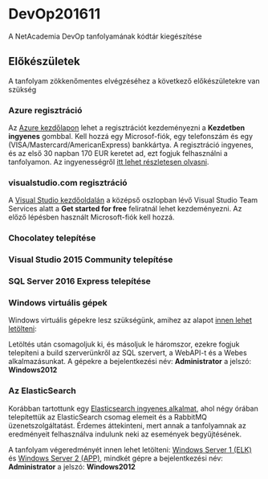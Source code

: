 # DevOp201611
A NetAcademia DevOp tanfolyamának kódtár kiegészítése

## Előkészületek
A tanfolyam zökkenőmentes elvégzéséhez a következő előkészületekre van szükség

### Azure regisztráció
Az [Azure kezdőlapon](https://azure.microsoft.com/hu-hu/) lehet a regisztrációt kezdeményezni a **Kezdetben ingyenes** gombbal. Kell hozzá egy Microsof-fiók, egy telefonszám és egy (VISA/Mastercard/AmericanExpress) bankkártya. A regisztráció ingyenes, és az első 30 napban 170 EUR keretet ad, ezt fogjuk felhasználni a tanfolyamon. Az ingyenességről [itt lehet részletesen olvasni](https://azure.microsoft.com/hu-hu/free/free-account-faq/).

### visualstudio.com regisztráció
A [Visual Studio kezdőoldalán](https://www.visualstudio.com/) a középső oszlopban lévő Visual Studio Team Services alatt a **Get started for free** feliratnál lehet kezdeményezni. Az előző lépésben használt Microsoft-fiók kell hozzá.

### Chocolatey telepítése

### Visual Studio 2015 Community telepítése

### SQL Server 2016 Express telepítése

### Windows virtuális gépek
Windows virtuális gépekre lesz szükségünk, amihez az alapot [innen lehet letölteni](https://vidibitstorage.blob.core.windows.net/elsfree/w2k12r2-1.rar):

Letöltés után csomagoljuk ki, és másoljuk le háromszor, ezekre fogjuk telepíteni a build szerverünkről az SQL szervert, a WebAPI-t és a Webes alkalmazásunkat. A gépekre a bejelentkezési név: **Administrator** a jelszó: **Windows2012**

### Az ElasticSearch 
Korábban tartottunk egy [Elasticsearch ingyenes alkalmat](http://netacademia.hu/ELSfree-elastic-search--nutshell), ahol négy órában telepítettük az ElasticSearch csomag elemeit és a RabbitMQ üzenetszolgáltatást. Érdemes áttekinteni, mert annak a tanfolyamnak az eredményeit felhasználva indulunk neki az események begyűjtésének.

A tanfolyam végeredményét innen lehet letölteni: [Windows Server 1 (ELK)]() és [Windows Server 2 (APP)](), mindkét gépre a bejelentkezési név: **Administrator** a jelszó: **Windows2012**
